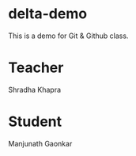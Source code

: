 # delta-demo
This is a demo for Git &amp; Github class.

# Teacher 
Shradha Khapra

# Student
Manjunath Gaonkar